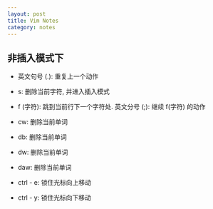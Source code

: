 ```yaml
---
layout: post
title: Vim Notes
category: notes
---
```


## 非插入模式下

* 英文句号 (.): 重复上一个动作

* s: 删除当前字符, 并进入插入模式

* f (字符): 跳到当前行下一个字符处. 英文分号 (;): 继续 f(字符) 的动作

* cw: 删除当前单词
* db: 删除当前单词
* dw: 删除当前单词
* daw: 删除当前单词

* ctrl - e: 锁住光标向上移动
* ctrl - y: 锁住光标向下移动
